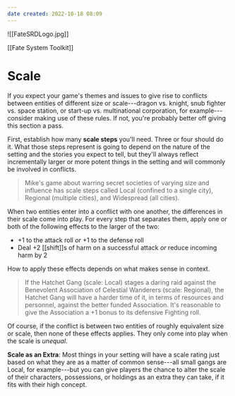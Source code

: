 ```yaml
---
date created: 2022-10-18 08:09
---
```


![[FateSRDLogo.jpg]]

[[Fate System Toolkit]]

# Scale

If you expect your game's themes and issues to give rise to conflicts between entities of different size or scale---dragon vs. knight, snub fighter vs. space station, or start-up vs. multinational corporation, for example---consider making use of these rules. If not, you're probably better off giving this section a pass.

First, establish how many **scale steps** you'll need. Three or four should do it. What those steps represent is going to depend on the nature of the setting and the stories you expect to tell, but they'll always reflect incrementally larger or more potent things in the setting and will commonly be involved in conflicts.

> Mike's game about warring secret societies of varying size and influence has scale steps called Local (confined to a single city), Regional (multiple cities), and Widespread (all cities).

When two entities enter into a conflict with one another, the differences in their scale come into play. For every step that separates them, apply one or both of the following effects to the larger of the two:

- +1 to the attack roll _or_ +1 to the defense roll
- Deal +2 [[shift]]s of harm on a successful attack _or_ reduce incoming harm by 2

How to apply these effects depends on what makes sense in context.

> If the Hatchet Gang (scale: Local) stages a daring raid against the Benevolent Association of Celestial Wanderers (scale: Regional), the Hatchet Gang will have a harder time of it, in terms of resources and personnel, against the better funded Association. It's reasonable to give the Association a +1 bonus to its defensive Fighting roll.

Of course, if the conflict is between two entities of roughly equivalent size or scale, then none of these effects applies. They only come into play when the scale is _unequal_.

**Scale as an Extra**: Most things in your setting will have a scale rating just based on what they are as a matter of common sense---all small gangs are Local, for example---but you can give players the chance to alter the scale of their characters, possessions, or holdings as an extra they can take, if it fits with their high concept.

